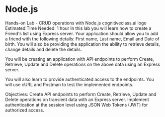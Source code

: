# Node.js

Hands-on Lab - CRUD operations with Node.js
cognitiveclass.ai logo
Estimated Time Needed: 1 hour
In this lab you will learn how to create a Friend's list using Express server. Your application should allow you to add a friend with the following details: First name, Last name, Email and Date of birth. You will also be providing the application the ability to retrieve details, change details and delete the details.

You will be creating an application with API endpoints to perform Create, Retrieve, Update and Delete operations on the above data using an Express server.

You will also learn to provide authenticated access to the endpoints. You will use cURL and Postman to test the implemented endpoints.

Objectives:
Create API endpoints to perform Create, Retrieve, Update and Delete operations on transient data with an Express server.
Implement authentication at the session level using JSON Web Tokens (JWT) for authorized access.
